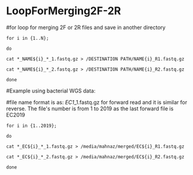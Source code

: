 # LoopForMerging2F-2R

#for loop for merging 2F or 2R files and save in another directory



    for i in {1..N};

    do

    cat *_NAME${i}_*_1.fastq.gz > /DESTINATION PATH/NAME{i}_R1.fastq.gz

    cat *_NAME${i}_*_2.fastq.gz > /DESTINATION PATH/NAME{i}_R2.fastq.gz

    done


#Example using bacterial WGS data: 

#file name format is as: *_EC1_*_1.fastq.gz for forward read and it is similar for reverse. The file's number is from 1 to 2019 as the last forward file is EC2019

    for i in {1..2019};

    do

    cat *_EC${i}_*_1.fastq.gz > /media/mahnaz/merged/EC${i}_R1.fastq.gz

    cat *_EC${i}_*_2.fastq.gz > /media/mahnaz/merged/EC${i}_R2.fastq.gz

    done
